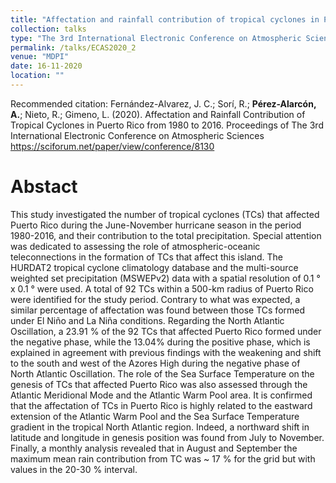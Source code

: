 ```yaml
---
title: "Affectation and rainfall contribution of tropical cyclones in Puerto Rico from 1980 to 2016"
collection: talks
type: "The 3rd International Electronic Conference on Atmospheric Sciences "
permalink: /talks/ECAS2020_2
venue: "MDPI"
date: 16-11-2020
location: ""
---
```


Recommended citation: Fernández-Alvarez, J. C.; Sorí, R.; <b>Pérez-Alarcón, A.</b>; Nieto, R.; Gimeno, L. (2020). Affectation
and Rainfall Contribution of Tropical Cyclones in Puerto Rico from 1980 to 2016. Proceedings of
The 3rd International Electronic Conference on Atmospheric Sciences
https://sciforum.net/paper/view/conference/8130


# Abstact
 This study investigated the number of tropical cyclones (TCs) that affected Puerto Rico
during the June-November hurricane season in the period 1980-2016, and their contribution to the
total precipitation. Special attention was dedicated to assessing the role of atmospheric-oceanic
teleconnections in the formation of TCs that affect this island. The HURDAT2 tropical cyclone
climatology database and the multi-source weighted set precipitation (MSWEPv2) data with a
spatial resolution of 0.1 ° x 0.1 ° were used. A total of 92 TCs within a 500-km radius of Puerto Rico
were identified for the study period. Contrary to what was expected, a similar percentage of
affectation was found between those TCs formed under El Niño and La Niña conditions. Regarding
the North Atlantic Oscillation, a 23.91 % of the 92 TCs that affected Puerto Rico formed under the
negative phase, while the 13.04% during the positive phase, which is explained in agreement with
previous findings with the weakening and shift to the south and west of the Azores High during
the negative phase of North Atlantic Oscillation. The role of the Sea Surface Temperature on the
genesis of TCs that affected Puerto Rico was also assessed through the Atlantic Meridional Mode
and the Atlantic Warm Pool area. It is confirmed that the affectation of TCs in Puerto Rico is highly
related to the eastward extension of the Atlantic Warm Pool and the Sea Surface Temperature
gradient in the tropical North Atlantic region. Indeed, a northward shift in latitude and longitude
in genesis position was found from July to November. Finally, a monthly analysis revealed that in
August and September the maximum mean rain contribution from TC was ~ 17 % for the grid but
with values in the 20-30 % interval.
